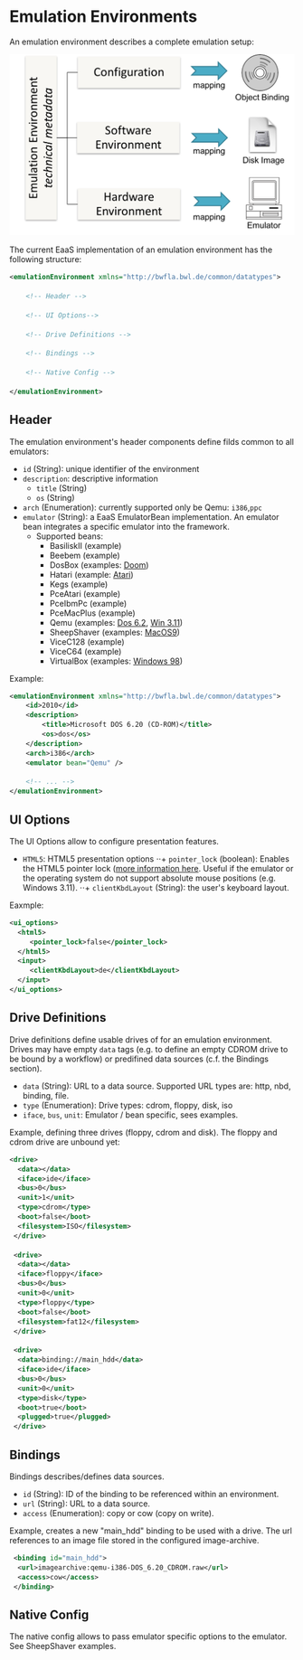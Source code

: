 # Emulation Environments

An emulation environment describes a complete emulation setup:

![emulation environment](../imgs/emulation-environment.png "Emulation Environment")

The current EaaS implementation of an emulation environment has the following structure:

```XML
<emulationEnvironment xmlns="http://bwfla.bwl.de/common/datatypes">
 
    <!-- Header -->

    <!-- UI Options-->

    <!-- Drive Definitions --> 

    <!-- Bindings -->

    <!-- Native Config -->
  
</emulationEnvironment> 
```

## Header

The emulation environment's header components define filds common to all emulators:

+ `id` (String): unique identifier of the environment
+ `description`: descriptive information 
  + `title` (String)
  + `os` (String)
+ `arch` (Enumeration): currently supported only be Qemu: `i386`,`ppc`
+ `emulator` (String): a EaaS EmulatorBean implementation. An emulator bean integrates a specific emulator into the framework. 
  + Supported beans:
    + BasiliskII (example)  
    + Beebem (example) 
    + DosBox (examples: [Doom](./examples/doom.env))
    + Hatari (example: [Atari](.examples/hatari_tOS206us.env)) 
    + Kegs (example) 
    + PceAtari (example) 
    + PceIbmPc (example) 
    + PceMacPlus (example) 
    + Qemu (examples: [Dos 6.2](./examples/dos620_cdrom.env), [Win 3.11](./examples/win311.env)) 
    + SheepShaver (examples: [MacOS9](./examples/macos9.env)) 
    + ViceC128 (example) 
    + ViceC64 (example) 
    + VirtualBox (examples: [Windows 98](./examples/win98_office.env))
 
Example: 
```XML
<emulationEnvironment xmlns="http://bwfla.bwl.de/common/datatypes">
    <id>2010</id>
    <description>
        <title>Microsoft DOS 6.20 (CD-ROM)</title>
        <os>dos</os>
    </description>
    <arch>i386</arch>
    <emulator bean="Qemu" />

    <!-- ... -->
</emulationEnvironment>
```

## UI Options
The UI Options allow to configure presentation features.
+ `HTML5`: HTML5 presentation options 
⋅⋅+ `pointer_lock` (boolean): Enables the HTML5 pointer lock ([more information here](https://developer.mozilla.org/en-US/docs/Web/API/Pointer_Lock_API). Useful if the emulator or the operating system do not support absolute mouse positions (e.g. Windows 3.11). 
⋅⋅+ `clientKbdLayout` (String): the user's keyboard layout. 

Eaxmple:
```XML
<ui_options>
  <html5> 
     <pointer_lock>false</pointer_lock>
  </html5>
  <input>
     <clientKbdLayout>de</clientKbdLayout>
  </input>
</ui_options>
```  

## Drive Definitions
Drive definitions define usable drives of for an emulation environment. Drives may have empty `data` tags (e.g. to define an empty CDROM drive to be bound by a workflow) or predifined data sources (c.f. the Bindings section).

+ `data` (String): URL to a data source. Supported URL types are: http, nbd, binding, file. 
+ `type` (Enumeration): Drive types: cdrom, floppy, disk, iso
+ `iface`, `bus`, `unit`: Emulator / bean specific, sees examples. 

Example, defining three drives (floppy, cdrom and disk). The floppy and cdrom drive are unbound yet:
```XML
<drive>
  <data></data>
  <iface>ide</iface>
  <bus>0</bus>
  <unit>1</unit>
  <type>cdrom</type>
  <boot>false</boot>
  <filesystem>ISO</filesystem>
 </drive>

 <drive>
  <data></data>
  <iface>floppy</iface>
  <bus>0</bus>
  <unit>0</unit>
  <type>floppy</type>
  <boot>false</boot>
  <filesystem>fat12</filesystem>
 </drive>
 
 <drive>
  <data>binding://main_hdd</data>
  <iface>ide</iface>
  <bus>0</bus>
  <unit>0</unit>
  <type>disk</type>
  <boot>true</boot>
  <plugged>true</plugged>
 </drive>
```

## Bindings

Bindings describes/defines data sources. 
+ `id` (String): ID of the binding to be referenced within an environment. 
+ `url` (String): URL to a data source.  
+ `access` (Enumeration): copy or cow (copy on write). 

Example, creates a new "main_hdd" binding to be used with a drive. The url references to an image file stored in the configured image-archive. 
```XML
 <binding id="main_hdd">
  <url>imagearchive:qemu-i386-DOS_6.20_CDROM.raw</url>
  <access>cow</access>
 </binding>
```

## Native Config
The native config allows to pass emulator specific options to the emulator. See SheepShaver examples.    
